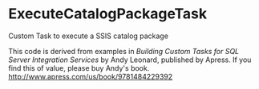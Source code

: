 # ExecuteCatalogPackageTask
Custom Task to execute a SSIS catalog package

This code is derived from examples in *Building Custom Tasks for SQL Server Integration Services* by Andy Leonard, published by Apress.
If you find this of value, please buy Andy's book. http://www.apress.com/us/book/9781484229392
